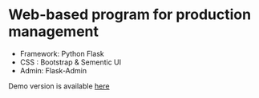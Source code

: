 # Web-based program for production management

 - Framework: Python Flask
 - CSS : Bootstrap & Sementic UI
 - Admin: Flask-Admin
 
 Demo version is available <a href="prodmgmt.pythonanywhere.com">here</a>
